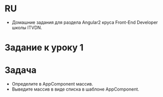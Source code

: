 # RU
* Домашние задания для раздела Angular2 круса Front-End Developer школы ITVDN.

# Задание к уроку 1

# Задача
* Определите в AppComponent массив. 
* Выведите массив в виде списка в шаблоне AppComponent.
